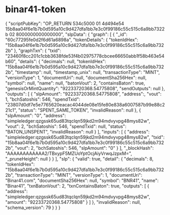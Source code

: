 # binar41-token
{ "scriptPubKey": "OP_RETURN 534c5000 01 4d494e54 15b8aa04f6e1b7b0d595a10c9d427dfa1bb7e3c0f99186c55c515c6a9bb7322b 02 8000000000000000", "slpData": { "graph": [ { "_id": "60c77295fe0d2f6d61a6898a", "tokenDetails": { "tokenIdHex": "15b8aa04f6e1b7b0d595a10c9d427dfa1bb7e3c0f99186c55c515c6a9bb7322b" }, "graphTxn": { "txid": "23460f8cc201c1cbb3638fde53f4b02975778cbcee66650abb1f58b463e54b60", "details": { "decimals": null, "tokenIdHex": "15b8aa04f6e1b7b0d595a10c9d427dfa1bb7e3c0f99186c55c515c6a9bb7322b", "timestamp": null, "timestamp_unix": null, "transactionType": "MINT", "versionType": 1, "documentUri": null, "documentSha256Hex": null, "symbol": null, "name": null, "batonVout": 2, "containsBaton": true, "genesisOrMintQuantity": "92233720368.54775808", "sendOutputs": null }, "outputs": [ { "slpAmount": "92233720368.54775808", "address":, "vout": 1, "bchSatoshis": 546, "spendTxid": "23807d0df7e5e7765620eacac4044de08e15fe80e838a6007587b99e88c221c1", "status": "SPENT_SAME_TOKEN", "invalidReason": null }, { "slpAmount": "0", "address": "simpleledger:qzgssk65ud83tqclqn59jkd2m94mdvyvpg48mys82w", "vout": 2, "bchSatoshis": 546, "spendTxid": null, "status": "BATON_UNSPENT", "invalidReason": null } ], "inputs": [ { "address": "simpleledger:qzgssk65ud83tqclqn59jkd2m94mdvyvpg48mys82w", "txid": "15b8aa04f6e1b7b0d595a10c9d427dfa1bb7e3c0f99186c55c515c6a9bb7322b", "vout": 2, "bchSatoshis": 546, "slpAmount": "0" } ], "_blockHash": "AAAAAAAAAAAA2/TBxypF5MZUoYptOcjAiyVrwqJzpxM=", "_pruneHeight": null } } ], "slp": { "valid": true, "detail": { "decimals": 8, "tokenIdHex": "15b8aa04f6e1b7b0d595a10c9d427dfa1bb7e3c0f99186c55c515c6a9bb7322b", "transactionType": "MINT", "versionType": 1, "documentUri": "Binar41.com", "documentSha256Hex": null, "symbol": "BNR41", "name": "Binar41", "txnBatonVout": 2, "txnContainsBaton": true, "outputs": [ { "address": "simpleledger:qzgssk65ud83tqclqn59jkd2m94mdvyvpg48mys82w", "amount": "92233720368.54775808" } ] }, "invalidReason": null, "schema_version": 79 } } }

